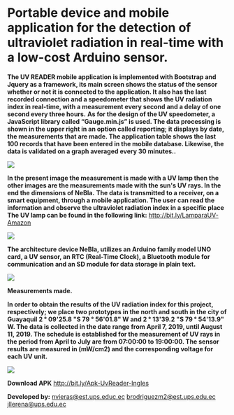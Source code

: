 # **Portable device and mobile application for the detection of ultraviolet radiation in real-time with a low-cost Arduino sensor.**
   
**The UV READER mobile application is implemented with Bootstrap and Jquery as a framework, its main screen shows the status of the sensor whether or not it is connected to the application. It also has the last recorded connection and a speedometer that shows the UV radiation index in real-time, with a measurement every second and a delay of one second every three hours.**
**As for the design of the UV speedometer, a JavaScript library called “Gauge.min.js” is used.
The data processing is shown in the upper right in an option called reporting; it displays by date, the measurements that are made. The application table shows the last 100 records that have been entered in the mobile database. Likewise, the data is validated on a graph averaged every 30 minutes..**

![](https://github.com/nvieras/NeBla/blob/master/ImagenesNebla/Interface-UvReader.PNG)

**In the present image the measurement is made with a UV lamp then the other images are the measurements made with the sun's UV rays. In the end the dimensions of NeBla.**
**The data is transmitted to a receiver, on a smart equipment, through a mobile application. The user can read the information and observe the ultraviolet radiation index in a specific place**
**The UV lamp can be found in the following link:** http://bit.ly/LamparaUV-Amazon

![](https://github.com/nvieras/NeBla/blob/master/ImagenesNebla/Kit-UvReader-NeBla.PNG)

**The architecture device NeBla, utilizes an Arduino family model UNO card, a UV sensor, an RTC (Real-Time Clock), a Bluetooth module for communication and an SD module for data storage in plain text.**

![](https://github.com/nvieras/NeBla/blob/master/ImagenesNebla/Conexiones-Nebla.PNG)

**Measurements made.**

**In order to obtain the results of the UV radiation index for this project, respectively; we place two prototypes in the north and south in the city of Guayaquil 2 ° 09'25.8 "S 79 ° 56'01.8" W and 2 ° 13'39.2 "S 79 ° 54'13.9" W. The data is collected in the date range from April 7, 2019, until August 11, 2019. The schedule is established for the measurement of UV rays in the period from April to July are from 07:00:00 to 19:00:00. The sensor results are measured in (mW/cm2) and the corresponding voltage for each UV unit.**

![](https://github.com/nvieras/NeBla/blob/master/Mediciones/NouthAndSouth.PNG)

**Download APK**
http://bit.ly/Apk-UvReader-Ingles

**Developed by:** nvieras@est.ups.educ.ec brodriguezm2@est.ups.edu.ec jllerena@ups.edu.ec
